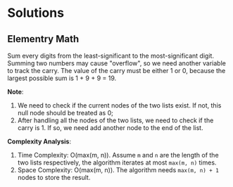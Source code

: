 # Solutions

## Elementry Math

Sum every digits from the least-significant to the most-significant digit. Summing two numbers may cause "overflow", so we need another variable to track the carry. The value of the carry must be either 1 or 0, because the largest possible sum is 1 + 9 + 9 = 19.

**Note**:
1. We need to check if the current nodes of the two lists exist. If not, this null node should be treated as 0;
1. After handling all the nodes of the two lists, we need to check if the carry is 1. If so, we need add another node to the end of the list.

**Complexity Analysis**:
1. Time Complexity: O(max(m, n)). Assume `m` and `n` are the length of the two lists respectively, the algorithm iterates at most `max(m, n)` times.
1. Space Complexity: O(max(m, n)). The algorithm needs `max(m, n) + 1` nodes to store the result.
